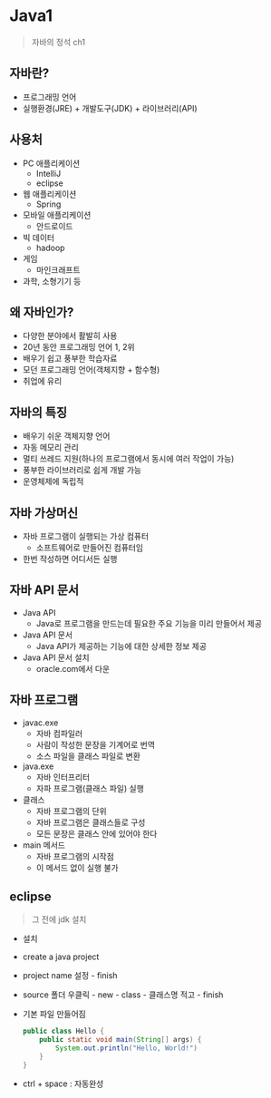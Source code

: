 # Java1

> 자바의 정석 ch1

## 자바란?

- 프로그래밍 언어
- 실행환경(JRE) + 개발도구(JDK) + 라이브러리(API)



## 사용처

- PC 애플리케이션
  - IntelliJ
  - eclipse
- 웹 애플리케이션
  - Spring
- 모바일 애플리케이션
  - 안드로이드
- 빅 데이터
  - hadoop
- 게임
  - 마인크래프트
- 과학, 소형기기 등



## 왜 자바인가?

- 다양한 분야에서 활발히 사용
- 20년 동안 프로그래밍 언어 1, 2위
- 배우기 쉽고 풍부한 학습자료
- 모던 프로그래밍 언어(객체지향 + 함수형)
- 취업에 유리



## 자바의 특징

- 배우기 쉬운 객체지향 언어
- 자동 메모리 관리
- 멀티 쓰레드 지원(하나의 프로그램에서 동시에 여러 작업이 가능)
- 풍부한 라이브러리로 쉽게 개발 가능
- 운영체제에 독립적



## 자바 가상머신

- 자바 프로그램이 실행되는 가상 컴퓨터
  - 소프트웨어로 만들어진 컴퓨터임
- 한번 작성하면 어디서든 실행



## 자바 API 문서

- Java API
  - Java로 프로그램을 만드는데 필요한 주요 기능을 미리 만들어서 제공
- Java API 문서
  - Java API가 제공하는 기능에 대한 상세한 정보 제공
- Java API 문서 설치
  - oracle.com에서 다운



## 자바 프로그램

- javac.exe
  - 자바 컴파일러
  - 사람이 작성한 문장을 기계어로 번역
  - 소스 파일을 클래스 파일로 변환
- java.exe
  - 자바 인터프리터
  - 자파 프로그램(클래스 파일) 실행
- 클래스
  - 자바 프로그램의 단위
  - 자바 프로그램은 클래스들로 구성
  - 모든 문장은 클래스 안에 있어야 한다
- main 메서드
  - 자바 프로그램의 시작점
  - 이 메서드 없이 실행 불가



## eclipse

> 그 전에 jdk 설치

- 설치

- create a java project

- project name 설정 - finish

- source 폴더 우클릭 - new - class - 클래스명 적고 - finish

- 기본 파일 만들어짐

  ```java
  public class Hello {
      public static void main(String[] args) {
          System.out.println("Hello, World!")
      }
  }
  ```
  
- ctrl + space : 자동완성